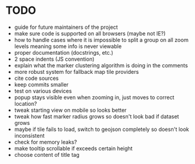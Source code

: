 # TODO
- guide for future maintainers of the project
- make sure code is supported on all browsers (maybe not IE?)
- how to handle cases where it is impossible to split a group on all zoom levels meaning some info is never viewable
- proper documentation (docstrings, etc.)
- 2 space indents (JS convention)
- explain what the marker clustering algorithm is doing in the comments
- more robust system for fallback map tile providers
- cite code sources
- keep commits smaller
- test on various devices
- popup stays visible even when zooming in, just moves to correct location?
- tweak starting view on mobile so looks better
- tweak how fast marker radius grows so doesn't look bad if dataset grows
- maybe if tile fails to load, switch to geojson completely so doesn't look inconsistent
- check for memory leaks?
- make tooltip scrollable if exceeds certain height
- choose content of title tag